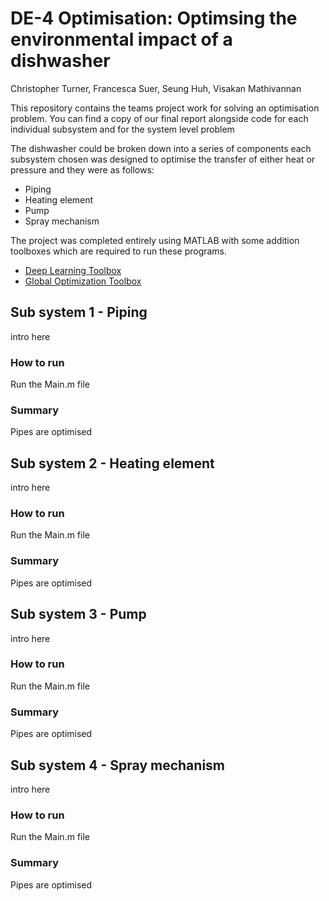 # DE-4 Optimisation: Optimsing the environmental impact of a dishwasher
Christopher Turner, Francesca Suer, Seung Huh, Visakan Mathivannan

This repository contains the teams project work for solving an optimisation problem. You can find a copy of our final report alongside code for each individual subsystem and for the system level problem

The dishwasher could be broken down into a series of components each subsystem chosen was designed to optimise the transfer of either heat or pressure and they were as follows:
* Piping
* Heating element
* Pump
* Spray mechanism

The  project was completed entirely using MATLAB with some addition toolboxes which are required to run these programs.

* [Deep Learning Toolbox](https://uk.mathworks.com/products/deep-learning.html?s_tid=AO_PR_info)
* [Global Optimization Toolbox](https://uk.mathworks.com/products/global-optimization.html)

## Sub system 1 - Piping
intro here
### How to run
Run the Main.m file 
### Summary
Pipes are optimised
## Sub system 2 - Heating element
intro here
### How to run
Run the Main.m file 
### Summary
Pipes are optimised
## Sub system 3 - Pump
intro here
### How to run
Run the Main.m file 
### Summary
Pipes are optimised
## Sub system 4 - Spray mechanism
intro here
### How to run
Run the Main.m file 
### Summary
Pipes are optimised
